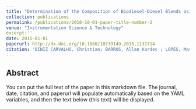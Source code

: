 ```yaml
---
title: "Determination of the Composition of Biodiesel-Diesel Blends Using the Dielectric Constant"
collection: publications
permalink: /publications/2010-10-01-paper-title-number-2
venue: "Instrumentation Science & Technology"
excerpt:''
date: 2015-01-01
paperurl: http://dx.doi.org/10.1080/10739149.2015.1131714
citation: 'DINIZ CARVALHO, Christian; BARROS, Allan Kardec ; LOPES, Marcus Vinicius ; SILVA, Fernando Carvalho; SANTANA, Ewaldo Eder; SINFRÔNIO, Francisco Sávio Mendes. <b>Determination of the Composition of Biodiesel-Diesel Blends Using the Dielectric Constant</b>. <i>Instrumentation Science & Technology</i>, v. 1, p. 1, 2015'
---
```




## Abstract
You can put the full text of the paper in this markdown file. The journal, date, citation, and paperurl will populate automatically based on the YAML variables, and then the text below (this text) will be displayed.
